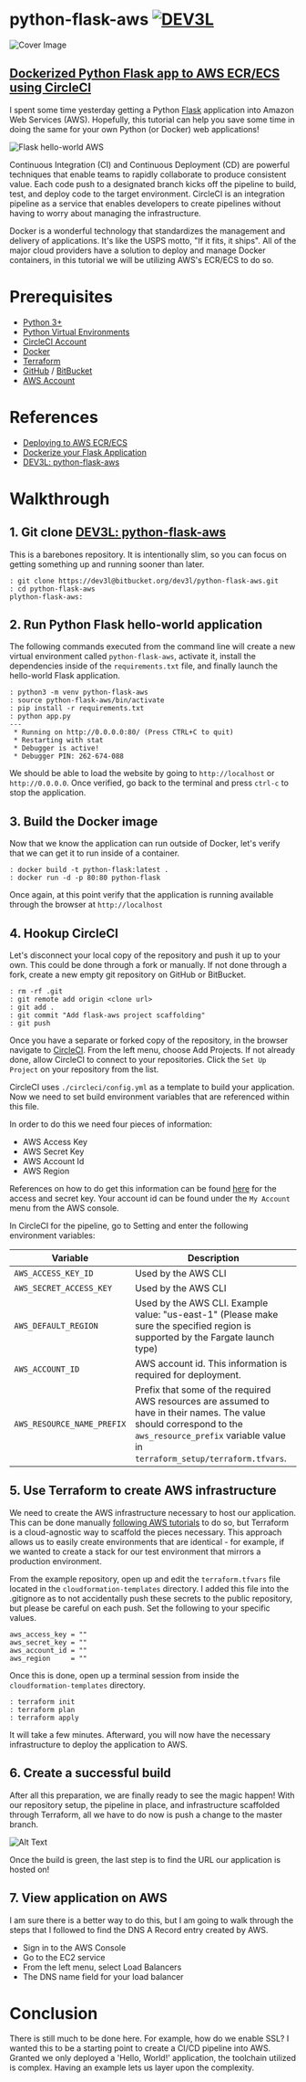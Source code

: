 # python-flask-aws [![DEV3L](https://circleci.com/bb/dev3l/python-flask-aws.svg?style=svg)](https://bitbucket.org/dev3l/python-flask-aws/)

![Cover Image](https://dev-to-uploads.s3.amazonaws.com/i/2bciy3vdg0et5erjh7k3.jpg)

## [Dockerized Python Flask app to AWS ECR/ECS using CircleCI](https://dev.to/dev3l/dockerized-python-flask-app-to-aws-ecr-ecs-using-circleci-6ko)

I spent some time yesterday getting a Python [Flask](https://www.palletsprojects.com/p/flask/) application into Amazon Web Services (AWS). Hopefully, this tutorial can help you save some time in doing the same for your own Python (or Docker) web applications!

![Flask hello-world AWS](https://dev-to-uploads.s3.amazonaws.com/i/bby0p0obq3ms1xgo16mq.png)

Continuous Integration (CI) and Continuous Deployment (CD) are powerful techniques that enable teams to rapidly collaborate to produce consistent value. Each code push to a designated branch kicks off the pipeline to build, test, and deploy code to the target environment. CircleCI is an integration pipeline as a service that enables developers to create pipelines without having to worry about managing the infrastructure.

Docker is a wonderful technology that standardizes the management and delivery of applications. It's like the USPS motto, "If it fits, it ships". All of the major cloud providers have a solution to deploy and manage Docker containers, in this tutorial we will be utilizing AWS's ECR/ECS to do so.

# Prerequisites

- [Python 3+](https://www.python.org/downloads/)
- [Python Virtual Environments](https://packaging.python.org/guides/installing-using-pip-and-virtual-environments/)
- [CircleCI Account](https://circleci.com/)
- [Docker](https://www.docker.com/products/docker-desktop)
- [Terraform](https://www.terraform.io/)
- [GitHub](https://github.com/) / [BitBucket](https://bitbucket.org/)
- [AWS Account](https://aws.amazon.com/)

# References

- [Deploying to AWS ECR/ECS](https://circleci.com/docs/2.0/ecs-ecr/)
- [Dockerize your Flask Application](https://runnable.com/docker/python/dockerize-your-flask-application)
- [DEV3L: python-flask-aws](https://bitbucket.org/dev3l/python-flask-aws/src/master/)

# Walkthrough

## 1. Git clone [DEV3L: python-flask-aws](https://bitbucket.org/dev3l/python-flask-aws/src/master/)

This is a barebones repository. It is intentionally slim, so you can focus on getting something up and running sooner than later.

```
: git clone https://dev3l@bitbucket.org/dev3l/python-flask-aws.git
: cd python-flask-aws
plython-flask-aws: 
```

## 2. Run Python Flask hello-world application

The following commands executed from the command line will create a new virtual environment called `python-flask-aws`, activate it, install the dependencies inside of the `requirements.txt` file, and finally launch the hello-world Flask application.

```
: python3 -m venv python-flask-aws
: source python-flask-aws/bin/activate
: pip install -r requirements.txt
: python app.py
---
 * Running on http://0.0.0.0:80/ (Press CTRL+C to quit)
 * Restarting with stat
 * Debugger is active!
 * Debugger PIN: 262-674-088
```

We should be able to load the website by going to `http://localhost` or `http://0.0.0.0`. Once verified, go back to the terminal and press `ctrl-c` to stop the application.

## 3. Build the Docker image

Now that we know the application can run outside of Docker, let's verify that we can get it to run inside of a container.

```
: docker build -t python-flask:latest .
: docker run -d -p 80:80 python-flask
```

Once again, at this point verify that the application is running available through the browser at `http://localhost`

## 4. Hookup CircleCI

Let's disconnect your local copy of the repository and push it up to your own. This could be done through a fork or manually. If not done through a fork, create a new empty git repository on GitHub or BitBucket.

```
: rm -rf .git
: git remote add origin <clone url>
: git add .
: git commit "Add flask-aws project scaffolding"
: git push
```

Once you have a separate or forked copy of the repository, in the browser navigate to [CircleCI](https://circleci.com/). From the left menu, choose Add Projects. If not already done, allow CircleCI to connect to your repositories. Click the `Set Up Project` on your repository from the list.

CircleCI uses `./circleci/config.yml` as a template to build your application. Now we need to set build environment variables that are referenced within this file.

In order to do this we need four pieces of information:

- AWS Access Key
- AWS Secret Key
- AWS Account Id
- AWS Region

References on how to do get this information can be found [here](https://docs.aws.amazon.com/IAM/latest/UserGuide/id_credentials_access-keys.html) for the access and secret key. Your account id can be found under the `My Account` menu from the AWS console.

In CircleCI for the pipeline, go to Setting and enter the following environment variables:

| Variable                       | Description                                               |
| ------------------------------ | --------------------------------------------------------- |
| `AWS_ACCESS_KEY_ID`            | Used by the AWS CLI                                       |
| `AWS_SECRET_ACCESS_KEY `       | Used by the AWS CLI                                       |
| `AWS_DEFAULT_REGION`           | Used by the AWS CLI. Example value: "us-east-1" (Please make sure the specified region is supported by the Fargate launch type)                          |
| `AWS_ACCOUNT_ID`               | AWS account id. This information is required for deployment.                                   |
| `AWS_RESOURCE_NAME_PREFIX`     | Prefix that some of the required AWS resources are assumed to have in their names. The value should correspond to the `aws_resource_prefix` variable value in `terraform_setup/terraform.tfvars`.        

## 5. Use Terraform to create AWS infrastructure

We need to create the AWS infrastructure necessary to host our application. This can be done manually [following AWS tutorials](https://docs.aws.amazon.com/codepipeline/latest/userguide/tutorials-ecs-ecr-codedeploy.html) to do so, but Terraform is a cloud-agnostic way to scaffold the pieces necessary. This approach allows us to easily create environments that are identical - for example, if we wanted to create a stack for our test environment that mirrors a production environment.

From the example repository, open up and edit the `terraform.tfvars` file located in the `cloudformation-templates` directory. I added this file into the .gitignore as to not accidentally push these secrets to the public repository, but please be careful on each push. Set the following to your specific values.

```
aws_access_key = ""
aws_secret_key = ""
aws_account_id = ""
aws_region     = ""
```

Once this is done, open up a terminal session from inside the `cloudformation-templates` directory.

```
: terraform init
: terraform plan
: terraform apply
```

It will take a few minutes. Afterward, you will now have the necessary infrastructure to deploy the application to AWS.

## 6. Create a successful build

After all this preparation, we are finally ready to see the magic happen! With our repository setup, the pipeline in place, and infrastructure scaffolded through Terraform, all we have to do now is push a change to the master branch. 

![Alt Text](https://dev-to-uploads.s3.amazonaws.com/i/5tlhymgu9md2m151y7vx.png)

Once the build is green, the last step is to find the URL our application is hosted on!

## 7. View application on AWS

I am sure there is a better way to do this, but I am going to walk through the steps that I followed to find the DNS A Record entry created by AWS.

- Sign in to the AWS Console
- Go to the EC2 service
- From the left menu, select Load Balancers
- The DNS name field for your load balancer

# Conclusion

There is still much to be done here. For example, how do we enable SSL? I wanted this to be a starting point to create a CI/CD pipeline into AWS. Granted we only deployed a 'Hello, World!' application, the toolchain utilized is complex. Having an example lets us layer upon the complexity.
